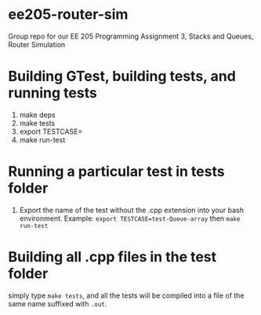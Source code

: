# ee205-router-sim
Group repo for our EE 205 Programming Assignment 3, Stacks and Queues, Router Simulation

# Building GTest, building tests, and running tests

1. make deps
2. make tests
3. export TESTCASE=<test-case-name-without-cpp-extension>
4. make run-test

# Running a particular test in tests folder

1. Export the name of the test without the .cpp extension into your
   bash environment.
   Example: `export TESTCASE=test-Queue-array` then `make run-test`

# Building all .cpp files in the test folder

simply type `make tests`, and all the tests will be compiled
into a file of the same name suffixed with `.out`.
